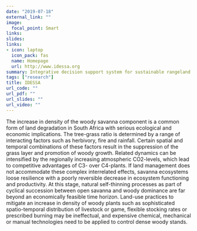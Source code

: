```yaml
---
date: "2019-07-18"
external_link: ""
image:
  focal_point: Smart
links: 
slides: 
links:
- icon: laptop
  icon_pack: fas
  name: Homepage
  url: http://www.idessa.org
summary: Integrative decision support system for sustainable rangeland management in southern African savannas
tags: ["research"]
title: IDESSA
url_code: ""
url_pdf: ""
url_slides: ""
url_video: ""
---
```


The increase in density of the woody savanna component is a common form of land degradation in South Africa with serious ecological and economic implications. The tree-grass ratio is determined by a range of interacting factors such as herbivory, fire and rainfall. Certain spatial and temporal combinations of these factors result in the suppression of the grass layer and promotion of woody growth. Related dynamics can be intensified by the regionally increasing atmospheric CO2-levels, which lead to competitive advantages of C3- over C4-plants. If land management does not accommodate these complex interrelated effects, savanna ecosystems loose resilience with a poorly reversible decrease in ecosystem functioning and productivity. At this stage, natural self-thinning processes as part of cyclical succession between open savanna and woody dominance are far beyond an economically feasible time horizon. Land-use practices to mitigate an increase in density of woody plants such as sophisticated spatio-temporal distribution of livestock or game, flexible stocking rates or prescribed burning may be ineffectual, and expensive chemical, mechanical or manual technologies need to be applied to control dense woody stands.

